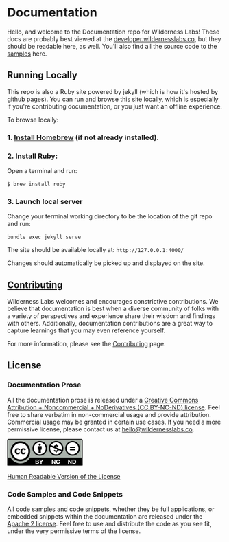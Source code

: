 # Documentation

Hello, and welcome to the Documentation repo for Wilderness Labs! These docs are probably best viewed at the [developer.wildernesslabs.co](http://developer.wildernesslabs.co), but they should be readable here, as well. You'll also find all the source code to the [samples](samples/) here.


## Running Locally

This repo is also a Ruby site powered by jekyll (which is how it's hosted by github pages). You can run and browse this site locally, which is especially if you're contributing documentation, or you just want an offline experience.

To browse locally:

### 1. [Install Homebrew](https://brew.sh/) (if not already installed).


### 2. Install Ruby:
Open a terminal and run:

```
$ brew install ruby
```

### 3. Launch local server

Change your terminal working directory to be the location of the git repo and run:

```
bundle exec jekyll serve
```

The site should be available locally at: `http://127.0.0.1:4000/`

Changes should automatically be picked up and displayed on the site.

## [Contributing](Contributing)

Wilderness Labs welcomes and encourages constrictive contributions. We believe that documentation is best when a diverse community of folks with a variety of perspectives and experience share their wisdom and findings with others. Additionally, documentation contributions are a great way to capture learnings that you may even reference yourself.

For more information, please see the [Contributing](Contributing) page.

## License

### Documentation Prose

All the documentation prose is released under a [Creative Commons 
Attribution + Noncommercial + NoDerivatives (CC BY-NC-ND) license](Licenses/CreativecCommons_BY_NC_ND.md). Feel free to share verbatim in non-commercial usage and provide attribution. Commercial usage may be granted in certain use cases. If you need a more permissive license, please contact us at [hello@wildernesslabs.co](mailto:hell@wildernesslabs.co).

![Creative Commons BY-NC-ND Logo](Licenses/Cc-by-nc-nd_icon.png)

[Human Readable Version of the License](https://creativecommons.org/licenses/by-nc-nd/4.0/)

### Code Samples and Code Snippets

All code samples and code snippets, whether they be full applications, or embedded snippets within the documentation are released under the [Apache 2 license](License/Apache2_License.md). Feel free to use and distribute the code as you see fit, under the very permissive terms of the license.
